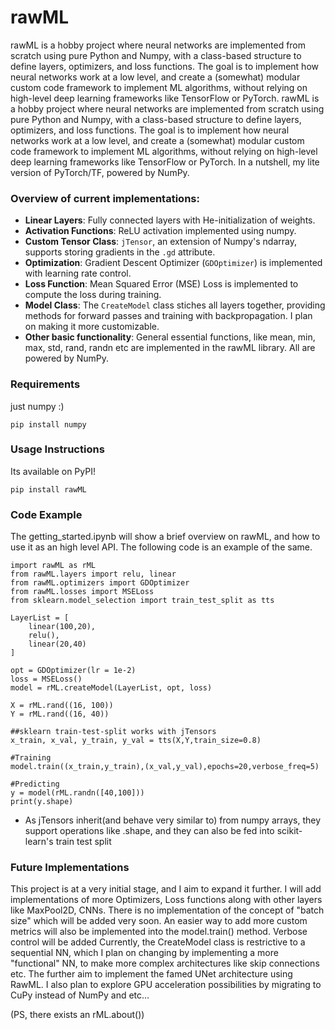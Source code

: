 # rawML

rawML is a hobby project where neural networks are implemented from scratch using pure Python and Numpy, with a class-based structure to define layers, optimizers, and loss functions. The goal is to implement how neural networks work at a low level, and create a (somewhat) modular custom code framework to implement ML algorithms, without relying on high-level deep learning frameworks like TensorFlow or PyTorch.
rawML is a hobby project where neural networks are implemented from scratch using pure Python and Numpy, with a class-based structure to define layers, optimizers, and loss functions. The goal is to implement how neural networks work at a low level, and create a (somewhat) modular custom code framework to implement ML algorithms, without relying on high-level deep learning frameworks like TensorFlow or PyTorch. In a nutshell, my lite version of PyTorch/TF, powered by NumPy.


### Overview of current implementations:

- **Linear Layers**: Fully connected layers with He-initialization of weights.
- **Activation Functions**: ReLU activation implemented using numpy.
- **Custom Tensor Class**: `jTensor`, an extension of Numpy's ndarray, supports storing gradients in the `.gd` attribute.
- **Optimization**: Gradient Descent Optimizer (`GDOptimizer`) is implemented with learning rate control.
- **Loss Function**: Mean Squared Error (MSE) Loss is implemented to compute the loss during training.
- **Model Class**: The `CreateModel` class stiches all layers together, providing methods for forward passes and training with backpropagation. I plan on making it more customizable.
- **Other basic functionality**: General essential functions, like mean, min, max, std, rand, randn etc are implemented in the rawML library. All are powered by NumPy.

### Requirements
just numpy :)
```
pip install numpy
```

### Usage Instructions
Its available on PyPI!
```
pip install rawML
```


### Code Example
The getting_started.ipynb will show a brief overview on rawML, and how to use it as an high level API.
The following code is an example of the same.
```
import rawML as rML
from rawML.layers import relu, linear
from rawML.optimizers import GDOptimizer
from rawML.losses import MSELoss
from sklearn.model_selection import train_test_split as tts

LayerList = [
    linear(100,20),
    relu(),
    linear(20,40)
]

opt = GDOptimizer(lr = 1e-2)
loss = MSELoss()
model = rML.createModel(LayerList, opt, loss)

X = rML.rand((16, 100))
Y = rML.rand((16, 40))

##sklearn train-test-split works with jTensors
x_train, x_val, y_train, y_val = tts(X,Y,train_size=0.8)

#Training
model.train((x_train,y_train),(x_val,y_val),epochs=20,verbose_freq=5)

#Predicting
y = model(rML.randn([40,100]))
print(y.shape)
```
- As jTensors inherit(and behave very similar to) from numpy arrays, they support operations like .shape, and they can also be fed into scikit-learn's train test split

### Future Implementations
This project is at a very initial stage, and I aim to expand it further. I will add implementations of more Optimizers, Loss functions along with other layers like MaxPool2D, CNNs. 
There is no implementation of the concept of "batch size" which will be added very soon.
An easier way to add more custom metrics will also be implemented into the model.train() method.
Verbose control will be added
Currently, the CreateModel class is restrictive to a sequential NN, which I plan on changing by implementing a more "functional" NN, to make more complex architectures like skip connections etc. The further aim to implement the famed UNet architecture using RawML.
I also plan to explore GPU acceleration possibilities by migrating to CuPy instead of NumPy
and etc...

(PS, there exists an rML.about())
